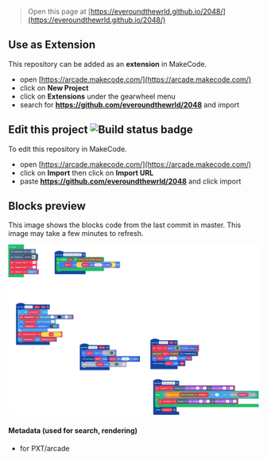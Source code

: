  


> Open this page at [https://everoundthewrld.github.io/2048/](https://everoundthewrld.github.io/2048/)

## Use as Extension

This repository can be added as an **extension** in MakeCode.

* open [https://arcade.makecode.com/](https://arcade.makecode.com/)
* click on **New Project**
* click on **Extensions** under the gearwheel menu
* search for **https://github.com/everoundthewrld/2048** and import

## Edit this project ![Build status badge](https://github.com/everoundthewrld/2048/workflows/MakeCode/badge.svg)

To edit this repository in MakeCode.

* open [https://arcade.makecode.com/](https://arcade.makecode.com/)
* click on **Import** then click on **Import URL**
* paste **https://github.com/everoundthewrld/2048** and click import

## Blocks preview

This image shows the blocks code from the last commit in master.
This image may take a few minutes to refresh.

![A rendered view of the blocks](https://github.com/everoundthewrld/2048/raw/master/.github/makecode/blocks.png)

#### Metadata (used for search, rendering)

* for PXT/arcade
<script src="https://makecode.com/gh-pages-embed.js"></script><script>makeCodeRender("{{ site.makecode.home_url }}", "{{ site.github.owner_name }}/{{ site.github.repository_name }}");</script>
